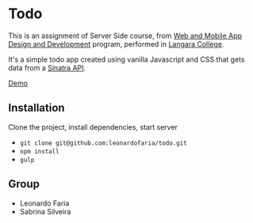 # Todo

This is an assignment of Server Side course, from [Web and Mobile App Design and Development](http://langara.ca/programs-and-courses/programs/web-and-mobile-app/index.html) program, performed in [Langara College](http://langara.bc.ca).

It's a simple todo app created using vanilla Javascript and CSS that gets data from a [Sinatra API](https://github.com/leonardofaria/todo-api).

[Demo](http://leonardofaria.github.io/todo)

## Installation

Clone the project, install dependencies, start server

* `git clone git@github.com:leonardofaria/todo.git`
* `npm install`
* `gulp`

## Group

* Leonardo Faria
* Sabrina Silveira